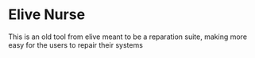 Elive Nurse
===========

This is an old tool from elive meant to be a reparation suite, making more easy for the users to repair their systems
